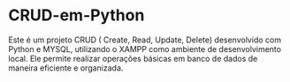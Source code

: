 # CRUD-em-Python
Este é um projeto CRUD ( Create, Read, Update, Delete) desenvolvido com Python e MYSQL, utilizando o XAMPP como ambiente de desenvolvimento local. Ele permite realizar operações básicas em banco de dados de maneira eficiente e organizada.
